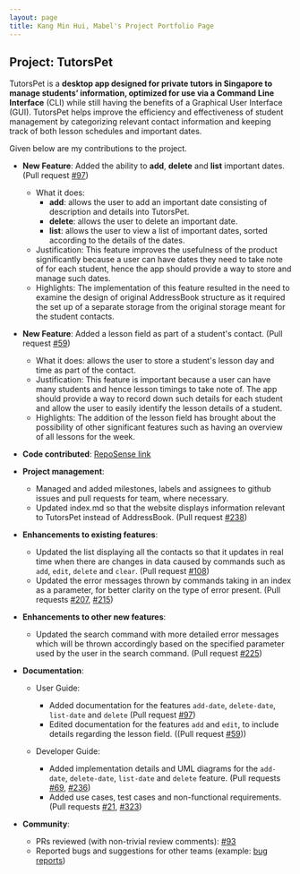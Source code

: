 ```yaml
---
layout: page
title: Kang Min Hui, Mabel's Project Portfolio Page
---
```


## Project: TutorsPet

TutorsPet is a **desktop app designed for private tutors in Singapore to manage students’ information, optimized for use via a Command Line Interface** (CLI) while still having the benefits of a Graphical User Interface (GUI). TutorsPet helps improve the efficiency and effectiveness of student management by categorizing relevant contact information and keeping track of both lesson schedules and important dates.

Given below are my contributions to the project.

* **New Feature**: Added the ability to **add**, **delete** and **list** important dates. (Pull request [\#97](https://github.com/AY2021S2-CS2103T-T11-3/tp/pull/97))
    * What it does: 
      * **add**: allows the user to add an important date consisting of description and details into TutorsPet.
      * **delete**: allows the user to delete an important date.
      * **list**: allows the user to view a list of important dates, sorted according to the details of the dates.
    * Justification: This feature improves the usefulness of the product significantly because a user can have dates they need to take note of for each student, hence the app should provide a way to store and manage such dates.
    * Highlights: The implementation of this feature resulted in the need to examine the design of original AddressBook structure as it required the set up of a separate storage from the original storage meant for the student contacts.


* **New Feature**: Added a lesson field as part of a student's contact. (Pull request [\#59](https://github.com/AY2021S2-CS2103T-T11-3/tp/pull/59))
    * What it does: allows the user to store a student's lesson day and time as part of the contact.
    * Justification: This feature is important because a user can have many students and hence lesson timings to take note of. The app should provide a way to record down such details for each student and allow the user to easily identify the lesson details of a student.
    * Highlights: The addition of the lesson field has brought about the possibility of other significant features such as having an overview of all lessons for the week.


* **Code contributed**: [RepoSense link](https://nus-cs2103-ay2021s2.github.io/tp-dashboard/#breakdown=true&search=mabel-kang)


* **Project management**:
    * Managed and added milestones, labels and assignees to github issues and pull requests for team, where necessary. 
    * Updated index.md so that the website displays information relevant to TutorsPet instead of AddressBook. (Pull request [\#238](https://github.com/AY2021S2-CS2103T-T11-3/tp/pull/238))


* **Enhancements to existing features**:
    * Updated the list displaying all the contacts so that it updates in real time when there are changes in data caused by commands such as `add`, `edit`, `delete` and `clear`. (Pull request [\#108](https://github.com/AY2021S2-CS2103T-T11-3/tp/pull/108))
    * Updated the error messages thrown by commands taking in an index as a parameter, for better clarity on the type of error present. (Pull requests [\#207](https://github.com/AY2021S2-CS2103T-T11-3/tp/pull/207), [\#215](https://github.com/AY2021S2-CS2103T-T11-3/tp/pull/215))


* **Enhancements to other new features**:
    * Updated the search command with more detailed error messages which will be thrown accordingly based on the specified parameter used by the user in the search command. (Pull request [\#225](https://github.com/AY2021S2-CS2103T-T11-3/tp/pull/225))
    

* **Documentation**:
    * User Guide:
        * Added documentation for the features `add-date`, `delete-date`, `list-date` and `delete` (Pull request [\#97](https://github.com/AY2021S2-CS2103T-T11-3/tp/pull/97))
        * Edited documentation for the features `add` and `edit`, to include details regarding the lesson field. ((Pull request [\#59](https://github.com/AY2021S2-CS2103T-T11-3/tp/pull/59)))
        
    * Developer Guide:
        * Added implementation details and UML diagrams for the `add-date`, `delete-date`, `list-date` and `delete` feature. (Pull requests [\#69](https://github.com/AY2021S2-CS2103T-T11-3/tp/pull/69), [\#236](https://github.com/AY2021S2-CS2103T-T11-3/tp/pull/236))
        * Added use cases, test cases and non-functional requirements. (Pull requests [\#21](https://github.com/AY2021S2-CS2103T-T11-3/tp/pull/21), [\#323](https://github.com/AY2021S2-CS2103T-T11-3/tp/pull/323))


* **Community**:
    * PRs reviewed (with non-trivial review comments): [\#93](https://github.com/AY2021S2-CS2103T-T11-3/tp/pull/93)
    * Reported bugs and suggestions for other teams (example: [bug reports](https://github.com/mabel-kang/ped/issues))
